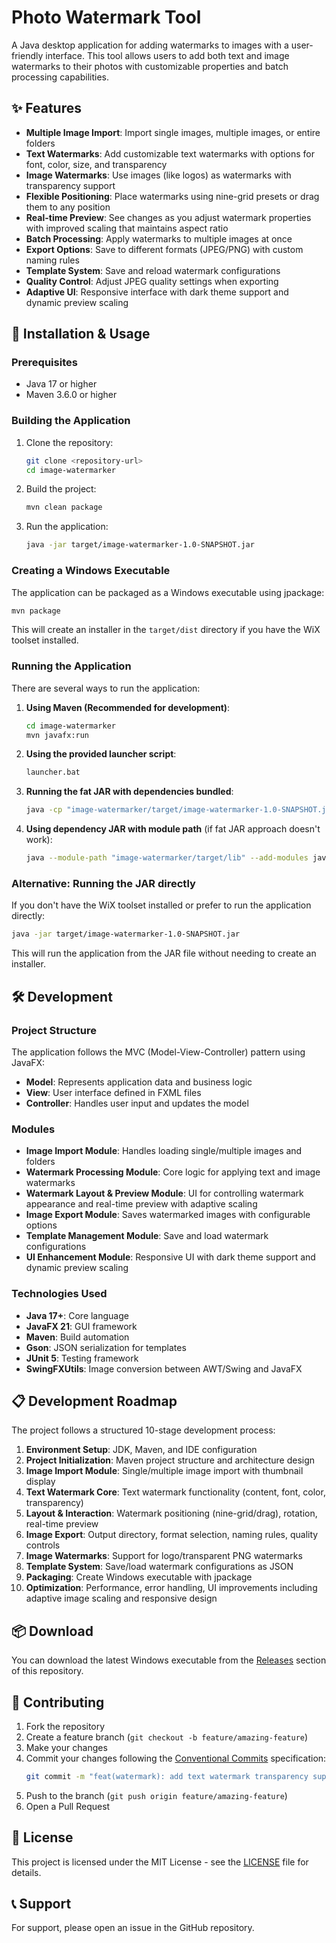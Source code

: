 # Photo Watermark Tool

A Java desktop application for adding watermarks to images with a user-friendly interface. This tool allows users to add both text and image watermarks to their photos with customizable properties and batch processing capabilities.

## ✨ Features

- **Multiple Image Import**: Import single images, multiple images, or entire folders
- **Text Watermarks**: Add customizable text watermarks with options for font, color, size, and transparency
- **Image Watermarks**: Use images (like logos) as watermarks with transparency support
- **Flexible Positioning**: Place watermarks using nine-grid presets or drag them to any position
- **Real-time Preview**: See changes as you adjust watermark properties with improved scaling that maintains aspect ratio
- **Batch Processing**: Apply watermarks to multiple images at once
- **Export Options**: Save to different formats (JPEG/PNG) with custom naming rules
- **Template System**: Save and reload watermark configurations
- **Quality Control**: Adjust JPEG quality settings when exporting
- **Adaptive UI**: Responsive interface with dark theme support and dynamic preview scaling

## 🚀 Installation & Usage

### Prerequisites

- Java 17 or higher
- Maven 3.6.0 or higher

### Building the Application

1. Clone the repository:
   ```bash
   git clone <repository-url>
   cd image-watermarker
   ```

2. Build the project:
   ```bash
   mvn clean package
   ```

3. Run the application:
   ```bash
   java -jar target/image-watermarker-1.0-SNAPSHOT.jar
   ```

### Creating a Windows Executable

The application can be packaged as a Windows executable using jpackage:

```bash
mvn package
```

This will create an installer in the `target/dist` directory if you have the WiX toolset installed.

### Running the Application

There are several ways to run the application:

1. **Using Maven (Recommended for development)**:
   ```bash
   cd image-watermarker
   mvn javafx:run
   ```

2. **Using the provided launcher script**:
   ```cmd
   launcher.bat
   ```

3. **Running the fat JAR with dependencies bundled**:
   ```bash
   java -cp "image-watermarker/target/image-watermarker-1.0-SNAPSHOT.jar" com.mywatermark.App
   ```

4. **Using dependency JAR with module path** (if fat JAR approach doesn't work):
   ```bash
   java --module-path "image-watermarker/target/lib" --add-modules javafx.controls,javafx.fxml,javafx.swing --add-opens javafx.controls/javafx.scene.control.skin=ALL-UNNAMED --add-opens javafx.graphics/javafx.scene=ALL-UNNAMED --add-opens javafx.base/com.sun.javafx.event=ALL-UNNAMED -jar "image-watermarker/target/image-watermarker-1.0-SNAPSHOT.jar"
   ```

### Alternative: Running the JAR directly

If you don't have the WiX toolset installed or prefer to run the application directly:

```bash
java -jar target/image-watermarker-1.0-SNAPSHOT.jar
```

This will run the application from the JAR file without needing to create an installer.

## 🛠️ Development

### Project Structure

The application follows the MVC (Model-View-Controller) pattern using JavaFX:

- **Model**: Represents application data and business logic
- **View**: User interface defined in FXML files
- **Controller**: Handles user input and updates the model

### Modules

- **Image Import Module**: Handles loading single/multiple images and folders
- **Watermark Processing Module**: Core logic for applying text and image watermarks
- **Watermark Layout & Preview Module**: UI for controlling watermark appearance and real-time preview with adaptive scaling
- **Image Export Module**: Saves watermarked images with configurable options
- **Template Management Module**: Save and load watermark configurations
- **UI Enhancement Module**: Responsive UI with dark theme support and dynamic preview scaling

### Technologies Used

- **Java 17+**: Core language
- **JavaFX 21**: GUI framework
- **Maven**: Build automation
- **Gson**: JSON serialization for templates
- **JUnit 5**: Testing framework
- **SwingFXUtils**: Image conversion between AWT/Swing and JavaFX

## 📋 Development Roadmap

The project follows a structured 10-stage development process:

1. **Environment Setup**: JDK, Maven, and IDE configuration
2. **Project Initialization**: Maven project structure and architecture design
3. **Image Import Module**: Single/multiple image import with thumbnail display
4. **Text Watermark Core**: Text watermark functionality (content, font, color, transparency)
5. **Layout & Interaction**: Watermark positioning (nine-grid/drag), rotation, real-time preview
6. **Image Export**: Output directory, format selection, naming rules, quality controls
7. **Image Watermarks**: Support for logo/transparent PNG watermarks
8. **Template System**: Save/load watermark configurations as JSON
9. **Packaging**: Create Windows executable with jpackage
10. **Optimization**: Performance, error handling, UI improvements including adaptive image scaling and responsive design

## 📦 Download

You can download the latest Windows executable from the [Releases](https://github.com/Xiaolong-Dai/Photo-Watermark-2/releases) section of this repository.

## 🤝 Contributing

1. Fork the repository
2. Create a feature branch (`git checkout -b feature/amazing-feature`)
3. Make your changes
4. Commit your changes following the [Conventional Commits](https://www.conventionalcommits.org/) specification:
   ```bash
   git commit -m "feat(watermark): add text watermark transparency support"
   ```
5. Push to the branch (`git push origin feature/amazing-feature`)
6. Open a Pull Request

## 📄 License

This project is licensed under the MIT License - see the [LICENSE](LICENSE) file for details.

## 📞 Support

For support, please open an issue in the GitHub repository.